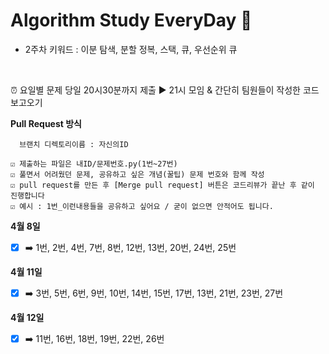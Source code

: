 # Algorithm Study EveryDay   🤙

+ 2주차 키워드 : 이분 탐색, 분할 정복, 스택, 큐, 우선순위 큐 

</br>

⏰ 요일별 문제 당일 20시30분까지 제출 ▶️ 21시 모임 & 간단히 팀원들이 작성한 코드 보고오기  </br>


__Pull Request 방식</br>__
~~~
  브랜치 디렉토리이름 : 자신의ID
  
☑️ 제출하는 파일은 내ID/문제번호.py(1번~27번)
☑️ 풀면서 어려웠던 문제, 공유하고 싶은 개념(꿀팁) 문제 번호와 함께 작성
☑️ pull request를 만든 후 [Merge pull request] 버튼은 코드리뷰가 끝난 후 같이 진행합니다
☑️ 예시 : 1번_이런내용들을 공유하고 싶어요 / 굳이 없으면 안적어도 됩니다.
~~~

__4월 8일__
- [x] ➡️ 1번, 2번, 4번, 7번, 8번, 12번, 13번, 20번, 24번, 25번

__4월 11일__
- [x] ➡️ 3번, 5번, 6번, 9번, 10번, 14번, 15번, 17번, 13번, 21번, 23번, 27번

__4월 12일__
- [x] ➡️ 11번, 16번, 18번, 19번, 22번, 26번
